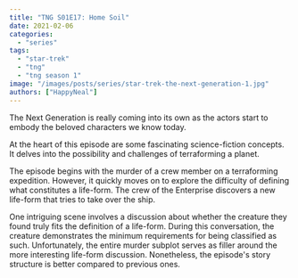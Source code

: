 ```yaml
---
title: "TNG S01E17: Home Soil"
date: 2021-02-06
categories:
  - "series"
tags:
  - "star-trek"
  - "tng"
  - "tng season 1"
image: "/images/posts/series/star-trek-the-next-generation-1.jpg"
authors: ["HappyNeal"]
---
```


The Next Generation is really coming into its own as the actors start to embody the beloved characters we know today.

At the heart of this episode are some fascinating science-fiction concepts. It delves into the possibility and challenges of terraforming a planet.

The episode begins with the murder of a crew member on a terraforming expedition. However, it quickly moves on to explore the difficulty of defining what constitutes a life-form. The crew of the Enterprise discovers a new life-form that tries to take over the ship.

One intriguing scene involves a discussion about whether the creature they found truly fits the definition of a life-form. During this conversation, the creature demonstrates the minimum requirements for being classified as such. Unfortunately, the entire murder subplot serves as filler around the more interesting life-form discussion. Nonetheless, the episode's story structure is better compared to previous ones.
